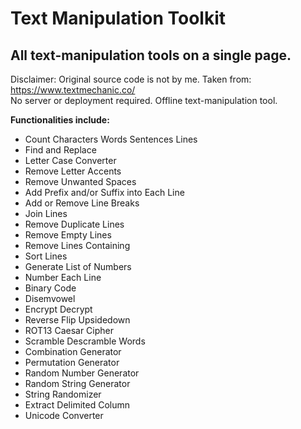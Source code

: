 # Text Manipulation Toolkit
## All text-manipulation tools on a single page.
Disclaimer: Original source code is not by me. Taken from: https://www.textmechanic.co/<br/>
No server or deployment required. Offline text-manipulation tool.<br/>

**Functionalities include:**
* Count Characters Words Sentences Lines
* Find and Replace
* Letter Case Converter
* Remove Letter Accents
* Remove Unwanted Spaces
* Add Prefix and/or Suffix into Each Line
* Add or Remove Line Breaks
* Join Lines
* Remove Duplicate Lines
* Remove Empty Lines
* Remove Lines Containing
* Sort Lines
* Generate List of Numbers
* Number Each Line
* Binary Code
* Disemvowel
* Encrypt Decrypt
* Reverse Flip Upsidedown
* ROT13 Caesar Cipher
* Scramble Descramble Words
* Combination Generator
* Permutation Generator
* Random Number Generator
* Random String Generator
* String Randomizer
* Extract Delimited Column
* Unicode Converter